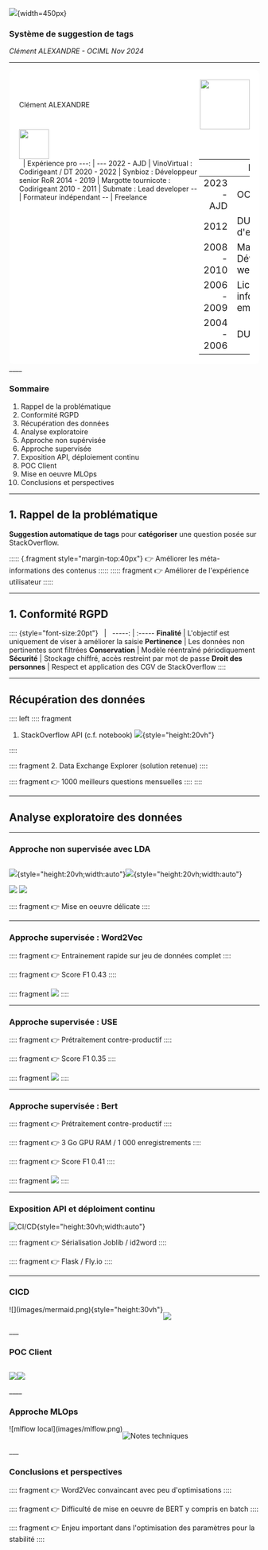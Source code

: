 <!-- pandoc -t revealjs -s presentation.md -o presentation.html -V theme=solarized -->

![](./images/stackoverflow.png){width=450px}

### Système de suggestion de tags

_Clément ALEXANDRE - OCIML Nov 2024_

____

<style>
  .cv p, .cv img{
    margin:0
  }
  .cv table{
    font-size: 14pt;
    display: inline;
    margin:0;
    margin-right:20px;
    margin-bottom:20px;
  }
  .cv table:last-child{
    margin-right:0;
  }

  </style>

<div class="cv" style="background-color:white;padding-left:20px;padding-right:20px;padding-top:20px;border-radius:10px;">
<div style="display:flex;justify-content:space-between;align-items:center;">
<div>Clément ALEXANDRE</div>
<img src="./images/clément.png" height="100px">
</div>
<img src="./images/stack.png" height="60px" />

<div style="display:inline-flex;align-items: start;margin-left:auto; margin-right:auto;">
&nbsp;  | Expérience pro
---: | ---
2022 - AJD | VinoVirtual : Codirigeant / DT
2020 - 2022 | Synbioz : Développeur senior RoR
2014 - 2019 | Margotte tournicote : Codirigeant
2010 - 2011 | Submate : Lead developer
-- | Formateur indépendant
-- | Freelance

&nbsp;  | Formation
---: | ---
2023 - AJD | OC IML
2012 | DU Création d'entreprise
2008 - 2010 | Master Développement web
2006 - 2009 | Licence pro informatique embarquée
2004 - 2006 | DUT GEII
</div>
</div>
____

### Sommaire

1. Rappel de la problématique
1. Conformité RGPD
1. Récupération des données
1. Analyse exploratoire
1. Approche non supérvisée
1. Approche supervisée
1. Exposition API, déploiement continu
1. POC Client
1. Mise en oeuvre MLOps
1. Conclusions et perspectives

____

## 1. Rappel de la problématique

**Suggestion automatique de tags** pour **catégoriser** une question posée sur StackOverflow.

::::: {.fragment style="margin-top:40px"}
👉 Améliorer les méta-informations des contenus
:::::
::::: fragment
👉 Améliorer de l'expérience utilisateur
:::::
____

## 1. Conformité RGPD

:::: {style="font-size:20pt"}
&nbsp; | &nbsp;
-----: | :-----
**Finalité** | L'objectif est uniquement de viser à améliorer la  saisie
**Pertinence** | Les données non pertinentes sont filtrées
**Conservation** | Modèle réentraîné périodiquement
**Sécurité**	| Stockage chiffré, accès restreint par mot de passe
**Droit des personnes** | Respect et application des CGV de StackOverflow
::::

____


## Récupération des données

<style>
.left *{
  margin-left:5vw!important;
  text-align:left!important;
}
</style>

:::: left
:::: fragment

1. StackOverflow API (c.f. notebook)
![](images/so_api.png){style="height:20vh"}

::::

:::: fragment
2. Data Exchange Explorer (solution retenue)
::::

:::: fragment
👉 1000 meilleurs questions mensuelles
::::
::::
___


## Analyse exploratoire des données



___

### Approche non supervisée avec LDA


<div style="display:flex">

![](images/lda_heatmap.png){style="height:20vh;width:auto"}

![](images/lda_opt_graph.png){style="height:20vh;width:auto"}

</div>

<style>
  .nomargin *{
    margin: 0!important;
  }
</style>

<div class="nomargin">
<img src="images/lda_query.png"/>
<img src="images/lda_predict.png" />
</div>

:::: fragment
👉 Mise en oeuvre délicate
::::


___

### Approche supervisée : Word2Vec

:::: fragment
👉 Entrainement rapide sur jeu de données complet
::::

:::: fragment
👉 Score F1 0.43
::::

:::: fragment
![](images/word2vec.png)
::::

___

### Approche supervisée : USE

:::: fragment
👉 Prétraitement contre-productif
::::

:::: fragment
👉 Score F1 0.35
::::

:::: fragment
![](images/use.png)
::::

___

### Approche supervisée : Bert

:::: fragment
👉 Prétraitement contre-productif
::::

:::: fragment
👉 3 Go GPU RAM / 1 000 enregistrements
::::

:::: fragment
👉 Score F1 0.41
::::

:::: fragment
![](images/bert.png)
::::

___

### Exposition API et déploiment continu

![CI/CD](images/cicd.png){style="height:30vh;width:auto"}


:::: fragment
👉 Sérialisation Joblib / id2word
::::

:::: fragment
👉 Flask / Fly.io
::::


___


### CICD 

<!-- 
```mermaid
sequenceDiagram
    Local->>+GHAction: Push

    GHAction->>GHAction: Train
    GHAction->>GHAction: Test (w/ artifacts)
    GHAction->>+Fly: Deploy
    GHAction->>Fly Image builder: Send context (w/ artifacts)
    Fly Image builder->Fly Image builder: Build and host docker image
    Fly Image builder-/->Fly: pull image
```
-->
<div style="display:flex">
![](images/mermaid.png){style="height:30vh"}

![](images/actions.png)
</div>
___


### POC Client
<div style="display:flex">

![](images/poc.png)

![](images/poc2.png)
</div>
____

### Approche MLOps

<div style="display:flex">
![mlflow local](images/mlflow.png)

![Notes techniques](images/mlops_pdf.png)
</div>
___

### Conclusions et perspectives

:::: fragment
👉 Word2Vec convaincant avec peu d'optimisations
::::

:::: fragment
👉 Difficulté de mise en oeuvre de BERT y compris en batch
::::

:::: fragment
👉 Enjeu important dans l'optimisation des paramètres pour la stabilité
::::

